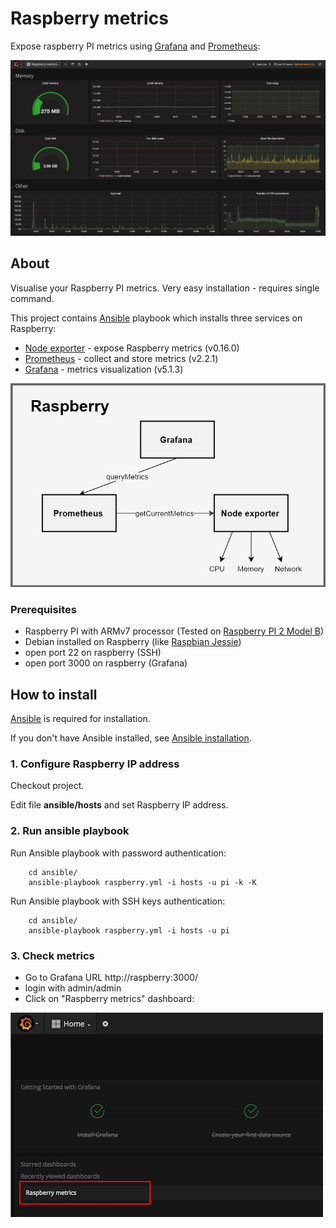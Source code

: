Raspberry metrics
=================

Expose raspberry PI metrics using [Grafana](https://grafana.com/) and [Prometheus](https://prometheus.io/):

![Example](./preview/Screen_Shot.jpg)

## About ##

Visualise your Raspberry PI metrics. Very easy installation - requires single command.

This project contains [Ansible](https://www.ansible.com/) playbook which installs three services on Raspberry:

* [Node exporter](https://github.com/prometheus/node_exporter) - expose Raspberry metrics (v0.16.0)
* [Prometheus](https://prometheus.io/) - collect and store metrics (v2.2.1)
* [Grafana](https://grafana.com/) - metrics visualization (v5.1.3)

![Scheme](./preview/scheme.jpg)

### Prerequisites ###

* Raspberry PI with ARMv7 processor (Tested on [Raspberry PI 2 Model B](https://www.raspberrypi.org/products/raspberry-pi-2-model-b/))
* Debian installed on Raspberry (like [Raspbian Jessie](https://www.raspberrypi.org/downloads/raspbian/))
* open port 22 on raspberry (SSH)
* open port 3000 on raspberry (Grafana)

## How to install ##

[Ansible](https://www.ansible.com/) is required for installation.

If you don't have Ansible installed, see [Ansible installation](http://docs.ansible.com/ansible/intro_installation.html).

### 1. Configure Raspberry IP address ###

Checkout project.

Edit file **ansible/hosts** and set Raspberry IP address.

### 2. Run ansible playbook ###

Run Ansible playbook with password authentication:
```
    cd ansible/
    ansible-playbook raspberry.yml -i hosts -u pi -k -K
```

Run Ansible playbook with SSH keys authentication:

```
    cd ansible/
    ansible-playbook raspberry.yml -i hosts -u pi
```

### 3. Check metrics ###

* Go to Grafana URL http://raspberry:3000/
* login with admin/admin
* Click on "Raspberry metrics" dashboard:

![Dashboard](./preview/dashboard.png)
